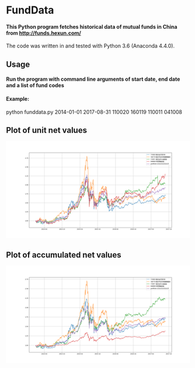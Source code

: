 # FundData
#### This Python program fetches historical data of mutual funds in China from http://funds.hexun.com/
The code was written in and tested with Python 3.6 (Anaconda 4.4.0).

## Usage
#### Run the program with command line arguments of start date, end date and a list of fund codes
#### Example:
python funddata.py 2014-01-01 2017-08-31 110020 160119 110011 041008

## Plot of unit net values
![Screenshot](fld_unitnetvalue.png)

## Plot of accumulated net values
![Screenshot](fld_netvalue.png)
